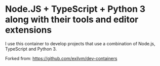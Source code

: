 # Node.JS + TypeScript + Python 3 along with their tools and editor extensions
I use this container to develop projects that use a combination of Node.js, TypeScript and Python 3.

Forked from: https://github.com/exilvm/dev-containers
